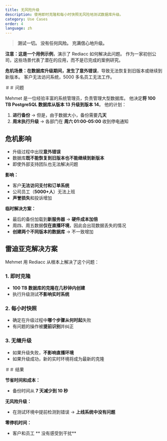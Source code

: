 ```yaml
---
title: 无风险升级
description: 使用即时克隆和每小时快照无风险地测试数据库升级。
category: Use Cases
order: 4
language: zh
---
```


> **测试一切。 没有任何风险。 充满信心地升级。**

**注意：**这是一个**用例示例**，演示了 Rediacc 如何解决此问题。 作为一家初创公司，这些场景代表了潜在的应用，而不是已完成的案例研究。

**危机场景：**在数据库升级期间，发生了**意外错误**，导致无法恢复到旧版本或继续到新版本。 客户无法访问系统，5000 多名员工无法工作。

＃＃ 问题

Mehmet 是一位经验丰富的系统管理员，负责管理大型数据库。 他决定**将 100 TB PostgreSQL 数据库从版本 13 升级到版本 14**。 他的计划：

1. **进行备份** → 但是，由于数据大小，备份需要**几天**
 2. **周末执行升级** → 各部门在 **周六 01:00-05:00** 收到停电通知

## 危机影响

* 升级过程中出现**意外错误**
 * 数据库**既不能恢复到旧版本也不能继续到新版本**
 * 即使外部支持团队也无法解决问题

**影响：**
 * 客户**无法访问支付和订单系统**
 * 公司员工（**5000+人**）无法上班
 * **声誉损失**和投诉增加

**临时解决方案：**
 * 最后的备份加载到**新服务器** → **硬件成本加倍**
 * 周四、周五数据**仅在直播环境**，因此会出现数据丢失的情况
 * **创建两个不同版本的数据库** → 不一致增加

## 雷迪亚克解决方案

Mehmet 用 Rediacc 从根本上解决了这个问题：

### 1. **即时克隆**
 * **100 TB 数据库的克隆在几秒钟内创建**
 * 执行升级测试**不影响实时系统**

### 2. **每小时快照**
 * 确定在升级过程中**哪个步骤从何时起**失败
 * 有问题的操作被**提前识别**并纠正

### 3. **无缝升级**
 * 如果升级失败，**不影响直播环境**
 * 如果升级成功，新的实时环境将成为最新的克隆

＃＃ 结果

**节省时间和成本：**
 * 备份时间从 **7 天减少到 10 秒**

**无风险升级：**
 * 在测试环境中提前检测到错误 → **上线系统中没有问题**

**零停机时间：**
 * 客户和员工 ** 没有感受到干扰**